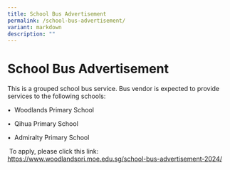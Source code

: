 ```yaml
---
title: School Bus Advertisement
permalink: /school-bus-advertisement/
variant: markdown
description: ""
---
```

<h1>School Bus Advertisement</h1>
<p>This is a grouped school bus service. Bus vendor is expected to provide
services to the following schools:</p>
<p>•&nbsp;&nbsp;Woodlands Primary School</p>
<p>•&nbsp;&nbsp;Qihua Primary School</p>
<p>•&nbsp;&nbsp;Admiralty Primary School</p>
<p>&nbsp;To apply, please click this link: <a href="https://www.woodlandspri.moe.edu.sg/school-bus-advertisement-2024/" rel="noopener noreferrer nofollow" target="_blank">https://www.woodlandspri.moe.edu.sg/school-bus-advertisement-2024/</a>
</p>
<p>
<br>
</p>